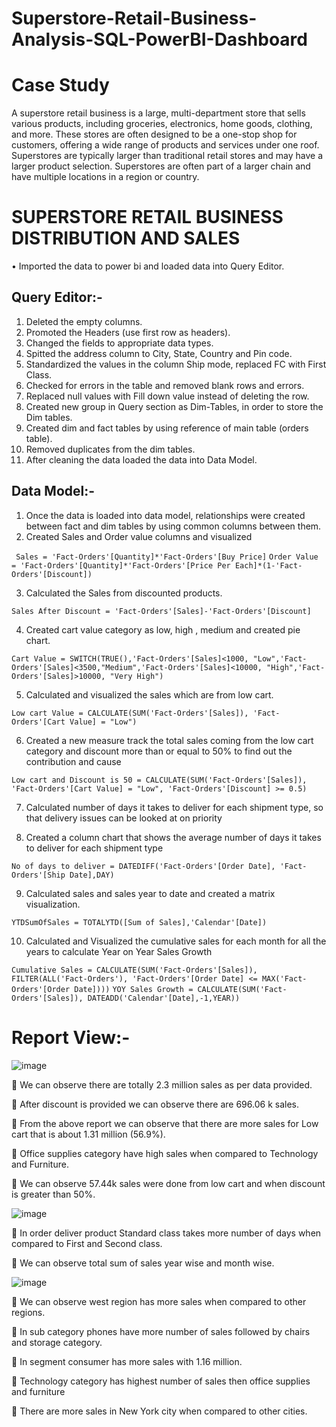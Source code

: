 # Superstore-Retail-Business-Analysis-SQL-PowerBI-Dashboard


# Case Study
 
A superstore retail business is a large, multi-department store that sells various products, including groceries, electronics, home goods, clothing, and more. These stores are often designed to be a one-stop shop for customers, offering a wide range of products and services under one roof. Superstores are typically larger than traditional retail stores and may have a larger product selection. Superstores are often part of a larger chain and have multiple locations in a region or country.

# SUPERSTORE RETAIL BUSINESS DISTRIBUTION AND SALES
•	Imported the data to power bi and loaded data into Query Editor.
## Query Editor:-
1.	Deleted the empty columns.
2.	Promoted the Headers (use first row as headers).
3.	Changed the fields to appropriate data types.
4.	Spitted the address column to City, State, Country and Pin code.
5.	Standardized the values in the column Ship mode, replaced FC with First Class.
6.	Checked for errors in the table and removed blank rows and errors.
7.	Replaced null values with Fill down value instead of deleting the row.
8.	Created new group in Query section as Dim-Tables, in order to store the Dim tables.
9.	Created dim and fact tables by using reference of main table (orders table).
10.	Removed duplicates from the dim tables.
11.	After cleaning the data loaded the data into Data Model.

## Data Model:-
1.	Once the data is loaded into data model, relationships were created between fact and dim tables by using common columns between them.
2.	Created Sales and Order value columns and visualized
   
``` Sales = 'Fact-Orders'[Quantity]*'Fact-Orders'[Buy Price]```
```Order Value = 'Fact-Orders'[Quantity]*'Fact-Orders'[Price Per Each]*(1-'Fact-Orders'[Discount]) ```

3.	Calculated the Sales from discounted products.
   
```Sales After Discount = 'Fact-Orders'[Sales]-'Fact-Orders'[Discount]```

4.	Created cart value category as low, high , medium and created pie chart.
   
```Cart Value = SWITCH(TRUE(),'Fact-Orders'[Sales]<1000, "Low",'Fact-Orders'[Sales]<3500,"Medium",'Fact-Orders'[Sales]<10000, "High",'Fact-Orders'[Sales]>10000, "Very High")```

5.	Calculated and visualized the sales which are from low cart.
   
```Low cart Value = CALCULATE(SUM('Fact-Orders'[Sales]), 'Fact-Orders'[Cart Value] = "Low")```

6.	Created a new measure track the total sales coming from the low cart category and discount more than or equal to 50% to find out the contribution and cause
   
```Low cart and Discount is 50 = CALCULATE(SUM('Fact-Orders'[Sales]), 'Fact-Orders'[Cart Value] = "Low", 'Fact-Orders'[Discount] >= 0.5)```

7.	Calculated number of days it takes to deliver for each shipment type, so that delivery issues can be looked at on priority
   
8.	Created a column chart that shows the average number of days it takes to deliver for each shipment type
    
```No of days to deliver = DATEDIFF('Fact-Orders'[Order Date], 'Fact-Orders'[Ship Date],DAY)```

9.	Calculated sales and sales year to date and created a matrix visualization.
    
```YTDSumOfSales = TOTALYTD([Sum of Sales],'Calendar'[Date])```

10.	Calculated and Visualized the cumulative sales for each month for all the years to calculate Year on Year Sales Growth
     
```Cumulative Sales = CALCULATE(SUM('Fact-Orders'[Sales]), FILTER(ALL('Fact-Orders'), 'Fact-Orders'[Order Date] <= MAX('Fact-Orders'[Order Date])))```
```YOY Sales Growth = CALCULATE(SUM('Fact-Orders'[Sales]), DATEADD('Calendar'[Date],-1,YEAR))```

# Report View:-
![image](https://github.com/Abhinav3393/Superstore-Retail-Business-Analysis-SQL-PowerBI-Dashboard/assets/109345010/03c71596-b7ed-46c1-ae5f-eb4b4db3864f)

	We can observe there are totally 2.3 million sales as per data provided.

	After discount is provided we can observe there are 696.06 k sales.

	From the above report we can observe that there are more sales for Low cart that is about 1.31 million (56.9%).

	Office supplies category have high sales when compared to Technology and Furniture.

	We can observe 57.44k sales were done from low cart and when discount is greater than 50%.

![image](https://github.com/Abhinav3393/Superstore-Retail-Business-Analysis-SQL-PowerBI-Dashboard/assets/109345010/bc03bf40-b0d2-48ce-9d26-4ef97cfd7367)

	In order deliver product Standard class takes more number of days when compared to First and Second class.

	We can observe total sum of sales year wise and month wise.

![image](https://github.com/Abhinav3393/Superstore-Retail-Business-Analysis-SQL-PowerBI-Dashboard/assets/109345010/1348484c-f6b8-4399-a309-0cf60249a51f)

	We can observe west region has more sales when compared to other regions.

	In sub category phones have more number of sales followed by chairs and storage category.

	In segment consumer has more sales with 1.16 million.

	Technology category has highest number of sales then office supplies and furniture

	There are more sales in New York city when compared to other cities.



